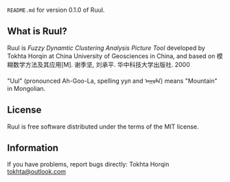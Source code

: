 `README.md` for version 0.1.0 of Ruul.

## What is Ruul? ##

Ruul is *Fuzzy* *Dynamtic* *Clustering* *Analysis* *Picture* *Tool* developed by
Tokhta Horqin at China University of Geosciences in China, and based on 
模糊数学方法及其应用[M]. 谢季坚, 刘承平. 华中科技大学出版社. 2000

"Uul" (pronounced Ah-Goo-La, spelling уул and ᠠᠭᠤᠯᠠ) means "Mountain" in Mongolian.

## License ##

Ruul is free software distributed under the terms of the MIT license.

## Information ##

If you have problems, report bugs directly: Tokhta Horqin tokhta@outlook.com

